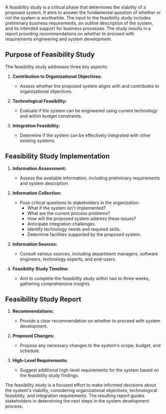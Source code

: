 A feasibility study is a critical phase that determines the viability of a proposed system. It aims to answer the fundamental question of whether or not the system is worthwhile. The input to the feasibility study includes preliminary business requirements, an outline description of the system, and its intended support for business processes. The study results in a report providing recommendations on whether to proceed with requirements engineering and system development.

## Purpose of Feasibility Study

The feasibility study addresses three key aspects:
1. **Contribution to Organizational Objectives:**
   - Assess whether the proposed system aligns with and contributes to organizational objectives.

2. **Technological Feasibility:**
   - Evaluate if the system can be engineered using current technology and within budget constraints.

3. **Integration Feasibility:**
   - Determine if the system can be effectively integrated with other existing systems.

## Feasibility Study Implementation

1. **Information Assessment:**
   - Assess the available information, including preliminary requirements and system description.

2. **Information Collection:**
   - Pose critical questions to stakeholders in the organization:
     - What if the system isn't implemented?
     - What are the current process problems?
     - How will the proposed system address these issues?
     - Anticipate integration challenges.
     - Identify technology needs and required skills.
     - Determine facilities supported by the proposed system.

3. **Information Sources:**
   - Consult various sources, including department managers, software engineers, technology experts, and end-users.

4. **Feasibility Study Timeline:**
   - Aim to complete the feasibility study within two to three weeks, gathering comprehensive insights.

## Feasibility Study Report

1. **Recommendations:**
   - Provide a clear recommendation on whether to proceed with system development.

2. **Proposed Changes:**
   - Propose any necessary changes to the system's scope, budget, and schedule.

3. **High-Level Requirements:**
   - Suggest additional high-level requirements for the system based on the feasibility study findings.

The feasibility study is a focused effort to make informed decisions about the system's viability, considering organizational objectives, technological feasibility, and integration requirements. The resulting report guides stakeholders in determining the next steps in the system development process.